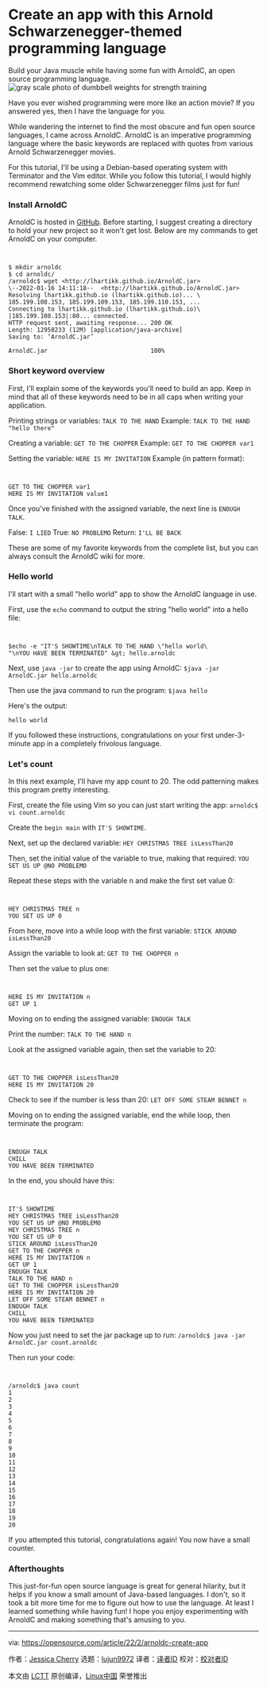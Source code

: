 [#]: subject: "Create an app with this Arnold Schwarzenegger-themed programming language"
[#]: via: "https://opensource.com/article/22/2/arnoldc-create-app"
[#]: author: "Jessica Cherry https://opensource.com/users/cherrybomb"
[#]: collector: "lujun9972"
[#]: translator: " "
[#]: reviewer: " "
[#]: publisher: " "
[#]: url: " "

Create an app with this Arnold Schwarzenegger-themed programming language
======
Build your Java muscle while having some fun with ArnoldC, an open
source programming language.
![gray scale photo of dumbbell weights for strength training][1]

Have you ever wished programming were more like an action movie? If you answered yes, then I have the language for you.

While wandering the internet to find the most obscure and fun open source languages, I came across ArnoldC. ArnoldC is an imperative programming language where the basic keywords are replaced with quotes from various Arnold Schwarzenegger movies.

For this tutorial, I'll be using a Debian-based operating system with Terminator and the Vim editor. While you follow this tutorial, I would highly recommend rewatching some older Schwarzenegger films just for fun!

### Install ArnoldC

ArnoldC is hosted in [GitHub][2]. Before starting, I suggest creating a directory to hold your new project so it won't get lost. Below are my commands to get ArnoldC on your computer.


```


$ mkdir arnoldc
$ cd arnoldc/
/arnoldc$ wget <http://lhartikk.github.io/ArnoldC.jar>
\--2022-01-16 14:11:18--  <http://lhartikk.github.io/ArnoldC.jar>
Resolving lhartikk.github.io (lhartikk.github.io)... \
185.199.108.153, 185.199.109.153, 185.199.110.153, ...
Connecting to lhartikk.github.io (lhartikk.github.io)\
|185.199.108.153|:80... connected.
HTTP request sent, awaiting response... 200 OK
Length: 12958233 (12M) [application/java-archive]
Saving to: ‘ArnoldC.jar’

ArnoldC.jar                             100%

```

### Short keyword overview

First, I'll explain some of the keywords you'll need to build an app. Keep in mind that all of these keywords need to be in all caps when writing your application.

Printing strings or variables: `TALK TO THE HAND`
Example: `TALK TO THE HAND "hello there"`

Creating a variable: `GET TO THE CHOPPER`
Example: `GET TO THE CHOPPER var1`

Setting the variable: `HERE IS MY INVITATION`
Example (in pattern format):


```


GET TO THE CHOPPER var1
HERE IS MY INVITATION value1

```

Once you've finished with the assigned variable, the next line is `ENOUGH TALK`.

False: `I LIED`
True: `NO PROBLEMO`
Return: `I'LL BE BACK`

These are some of my favorite keywords from the complete list, but you can always consult the ArnoldC wiki for more.

### Hello world

I'll start with a small "hello world" app to show the ArnoldC language in use.

First, use the `echo` command to output the string "hello world" into a hello file:


```


$echo -e "IT'S SHOWTIME\nTALK TO THE HAND \"hello world\
"\nYOU HAVE BEEN TERMINATED" &gt; hello.arnoldc

```

Next, use `java -jar` to create the app using ArnoldC: `$java -jar ArnoldC.jar hello.arnoldc`

Then use the java command to run the program: `$java hello`

Here's the output:


```
hello world
```

If you followed these instructions, congratulations on your first under-3-minute app in a completely frivolous language.

### Let's count

In this next example, I'll have my app count to 20. The odd patterning makes this program pretty interesting.

First, create the file using Vim so you can just start writing the app: `arnoldc$ vi count.arnoldc`

Create the `begin main` with `IT'S SHOWTIME`.

Next, set up the declared variable: `HEY CHRISTMAS TREE isLessThan20`

Then, set the initial value of the variable to true, making that required: `YOU SET US UP @NO PROBLEMO`

Repeat these steps with the variable n and make the first set value 0:


```


HEY CHRISTMAS TREE n
YOU SET US UP 0

```

From here, move into a while loop with the first variable: `STICK AROUND isLessThan20`

Assign the variable to look at: `GET TO THE CHOPPER n`

Then set the value to plus one:


```


HERE IS MY INVITATION n
GET UP 1

```

Moving on to ending the assigned variable: `ENOUGH TALK`

Print the number: `TALK TO THE HAND n`

Look at the assigned variable again, then set the variable to 20:


```


GET TO THE CHOPPER isLessThan20
HERE IS MY INVITATION 20

```

Check to see if the number is less than 20: `LET OFF SOME STEAM BENNET n`

Moving on to ending the assigned variable, end the while loop, then terminate the program:


```


ENOUGH TALK
CHILL
YOU HAVE BEEN TERMINATED

```

In the end, you should have this:


```


IT'S SHOWTIME
HEY CHRISTMAS TREE isLessThan20
YOU SET US UP @NO PROBLEMO
HEY CHRISTMAS TREE n
YOU SET US UP 0
STICK AROUND isLessThan20
GET TO THE CHOPPER n
HERE IS MY INVITATION n
GET UP 1
ENOUGH TALK
TALK TO THE HAND n
GET TO THE CHOPPER isLessThan20
HERE IS MY INVITATION 20
LET OFF SOME STEAM BENNET n
ENOUGH TALK
CHILL
YOU HAVE BEEN TERMINATED

```

Now you just need to set the jar package up to run: `/arnoldc$ java -jar ArnoldC.jar count.arnoldc`

Then run your code:


```


/arnoldc$ java count
1
2
3
4
5
6
7
8
9
10
11
12
13
14
15
16
17
18
19
20

```

If you attempted this tutorial, congratulations again! You now have a small counter.

### Afterthoughts

This just-for-fun open source language is great for general hilarity, but it helps if you know a small amount of Java-based languages. I don't, so it took a bit more time for me to figure out how to use the language. At least I learned something while having fun! I hope you enjoy experimenting with ArnoldC and making something that's amusing to you.

--------------------------------------------------------------------------------

via: https://opensource.com/article/22/2/arnoldc-create-app

作者：[Jessica Cherry][a]
选题：[lujun9972][b]
译者：[译者ID](https://github.com/译者ID)
校对：[校对者ID](https://github.com/校对者ID)

本文由 [LCTT](https://github.com/LCTT/TranslateProject) 原创编译，[Linux中国](https://linux.cn/) 荣誉推出

[a]: https://opensource.com/users/cherrybomb
[b]: https://github.com/lujun9972
[1]: https://opensource.com/sites/default/files/styles/image-full-size/public/lead-images/luis-reyes-mtorq9gffog-unsplash.jpg?itok=pnfxHBsU (gray scale photo of dumbbell weights for strength training)
[2]: https://github.com/lhartikk/ArnoldC
